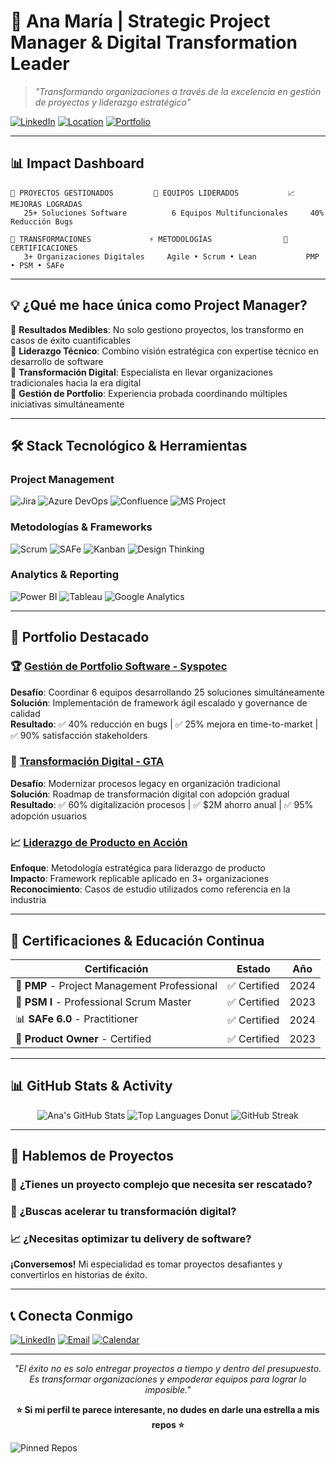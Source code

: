 # 🚀 Ana María | Strategic Project Manager & Digital Transformation Leader

> *"Transformando organizaciones a través de la excelencia en gestión de proyectos y liderazgo estratégico"*

[![LinkedIn](https://img.shields.io/badge/LinkedIn-8aanamaria-blue?style=flat-square&logo=linkedin)](https://www.linkedin.com/in/8aanamaria/)
[![Location](https://img.shields.io/badge/📍-Medellín,%20Colombia-green?style=flat-square)]()
[![Portfolio](https://img.shields.io/badge/Portfolio-View%20Projects-orange?style=flat-square)](#-portfolio-destacado)

---

## 📊 Impact Dashboard

```
🎯 PROYECTOS GESTIONADOS         💼 EQUIPOS LIDERADOS           📈 MEJORAS LOGRADAS
   25+ Soluciones Software          6 Equipos Multifuncionales     40% Reducción Bugs

🚀 TRANSFORMACIONES             ⚡ METODOLOGÍAS                🌟 CERTIFICACIONES
   3+ Organizaciones Digitales     Agile • Scrum • Lean           PMP • PSM • SAFe
```

---

## 💡 ¿Qué me hace única como Project Manager?

🔹 **Resultados Medibles**: No solo gestiono proyectos, los transformo en casos de éxito cuantificables  
🔹 **Liderazgo Técnico**: Combino visión estratégica con expertise técnico en desarrollo de software  
🔹 **Transformación Digital**: Especialista en llevar organizaciones tradicionales hacia la era digital  
🔹 **Gestión de Portfolio**: Experiencia probada coordinando múltiples iniciativas simultáneamente  

---

## 🛠️ Stack Tecnológico & Herramientas

### **Project Management**
![Jira](https://img.shields.io/badge/Jira-Expert-0052CC?style=flat-square&logo=jira)
![Azure DevOps](https://img.shields.io/badge/Azure%20DevOps-Advanced-0078D4?style=flat-square&logo=azuredevops)
![Confluence](https://img.shields.io/badge/Confluence-Expert-172B4D?style=flat-square&logo=confluence)
![MS Project](https://img.shields.io/badge/MS%20Project-Advanced-217346?style=flat-square&logo=microsoftoffice)

### **Metodologías & Frameworks**
![Scrum](https://img.shields.io/badge/Scrum-Master-FF6B6B?style=flat-square)
![SAFe](https://img.shields.io/badge/SAFe-Practitioner-4ECDC4?style=flat-square)
![Kanban](https://img.shields.io/badge/Kanban-Expert-45B7D1?style=flat-square)
![Design Thinking](https://img.shields.io/badge/Design%20Thinking-Certified-96CEB4?style=flat-square)

### **Analytics & Reporting**
![Power BI](https://img.shields.io/badge/Power%20BI-Advanced-F2C811?style=flat-square&logo=powerbi)
![Tableau](https://img.shields.io/badge/Tableau-Intermediate-E97627?style=flat-square&logo=tableau)
![Google Analytics](https://img.shields.io/badge/Google%20Analytics-Certified-E37400?style=flat-square&logo=googleanalytics)

---

## 🎯 Portfolio Destacado

### 🏆 [Gestión de Portfolio Software - Syspotec](./Portfolio-Gestion-Software-Syspotec)
**Desafío**: Coordinar 6 equipos desarrollando 25 soluciones simultáneamente  
**Solución**: Implementación de framework ágil escalado y governance de calidad  
**Resultado**: ✅ 40% reducción en bugs | ✅ 25% mejora en time-to-market | ✅ 90% satisfacción stakeholders

### 🚀 [Transformación Digital - GTA](./Consultoria-Transformacion-Digital-GTA)
**Desafío**: Modernizar procesos legacy en organización tradicional  
**Solución**: Roadmap de transformación digital con adopción gradual  
**Resultado**: ✅ 60% digitalización procesos | ✅ $2M ahorro anual | ✅ 95% adopción usuarios

### 📈 [Liderazgo de Producto en Acción](./Liderazgo-de-Producto-en-Acci-n-Un-Portafolio-de-Casos-de-Estudio)
**Enfoque**: Metodología estratégica para liderazgo de producto  
**Impacto**: Framework replicable aplicado en 3+ organizaciones  
**Reconocimiento**: Casos de estudio utilizados como referencia en la industria

---

## 🌟 Certificaciones & Educación Continua

| Certificación | Estado | Año |
|--------------|--------|-----|
| 🏅 **PMP** - Project Management Professional | ✅ Certified | 2024 |
| 🥇 **PSM I** - Professional Scrum Master | ✅ Certified | 2023 |
| 📊 **SAFe 6.0** - Practitioner | ✅ Certified | 2024 |
| 🎯 **Product Owner** - Certified | ✅ Certified | 2023 |

---

## 📊 GitHub Stats & Activity

<div align="center">

![Ana's GitHub Stats](https://github-readme-stats.vercel.app/api?username=AnaMar-8a&show_icons=true&theme=radical&hide_border=true)
![Top Languages Donut](https://github-readme-stats.vercel.app/api/top-langs/?username=AnaMar-8a&layout=donut&theme=radical&hide_border=true)
![GitHub Streak](https://streak-stats.demolab.com/?user=AnaMar-8a&theme=radical&hide_border=true)

</div>

---

## 🎤 Hablemos de Proyectos

### 💬 **¿Tienes un proyecto complejo que necesita ser rescatado?**
### 🚀 **¿Buscas acelerar tu transformación digital?**
### 📈 **¿Necesitas optimizar tu delivery de software?**

**¡Conversemos!** Mi especialidad es tomar proyectos desafiantes y convertirlos en historias de éxito.

---

## 📞 Conecta Conmigo

[![LinkedIn](https://img.shields.io/badge/-LinkedIn-0077B5?style=for-the-badge&logo=linkedin&logoColor=white)](https://www.linkedin.com/in/8aanamaria/)
[![Email](https://img.shields.io/badge/-Email-D14836?style=for-the-badge&logo=gmail&logoColor=white)](mailto:8a.anamaria@gmail.com)
[![Calendar](https://img.shields.io/badge/-Agenda%20una%20Llamada-00C851?style=for-the-badge&logo=calendly&logoColor=white)](https://calendly.com/anamar8a/conversacion)

---

<div align="center">

*"El éxito no es solo entregar proyectos a tiempo y dentro del presupuesto. Es transformar organizaciones y empoderar equipos para lograr lo imposible."*

**⭐ Si mi perfil te parece interesante, no dudes en darle una estrella a mis repos ⭐**

</div>

![Pinned Repos](https://github-profile-summary-cards.vercel.app/api/cards/profile-details?username=AnaMar-8a&theme=radical)
